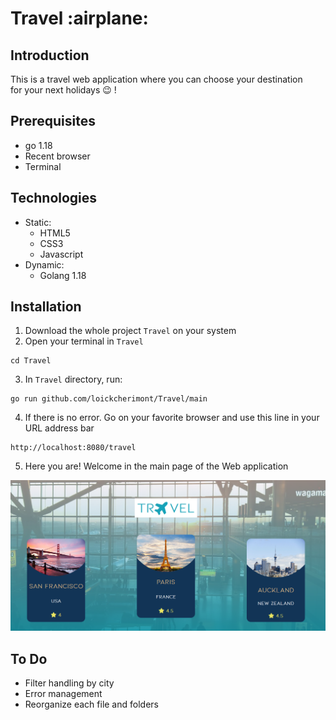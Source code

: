 <p align="center">
    <h1> Travel :airplane: </h1>
</p>

## Introduction
This is a travel web application where you can choose your destination  
for your next holidays :wink: !

## Prerequisites
- go 1.18
- Recent browser
- Terminal

## Technologies
- Static: 
    - HTML5
    - CSS3
    - Javascript
- Dynamic:
    - Golang 1.18
## Installation 
1. Download the whole project `Travel` on your system
2. Open your terminal in `Travel`
```
cd Travel
```
3. In `Travel` directory, run:
```
go run github.com/loickcherimont/Travel/main
```
4. If there is no error. Go on your favorite browser and use this line in your URL address bar
```
http://localhost:8080/travel
```
5. Here you are! Welcome in the main page of the Web application

![Main page of the application](assets/images/readme_images/mainpage.png)

<!-- ## How to use -->

## To Do
- Filter handling by city
- Error management
- Reorganize each file and folders

